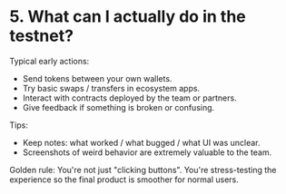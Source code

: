 # 5. What can I actually do in the testnet?

Typical early actions:

- Send tokens between your own wallets.
- Try basic swaps / transfers in ecosystem apps.
- Interact with contracts deployed by the team or partners.
- Give feedback if something is broken or confusing.

Tips:
- Keep notes: what worked / what bugged / what UI was unclear.
- Screenshots of weird behavior are extremely valuable to the team.

Golden rule:
You're not just "clicking buttons".
You're stress-testing the experience so the final product is smoother for normal users.

